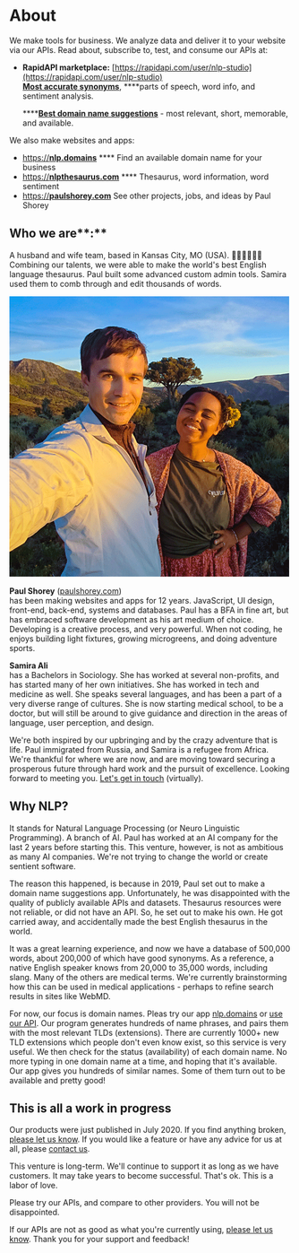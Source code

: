 # About

We make tools for business. We analyze data and deliver it to your website via our APIs. Read about, subscribe to, test, and consume our APIs at:

* **RapidAPI marketplace:** [https://rapidapi.com/user/nlp-studio](https://rapidapi.com/user/nlp-studio)  
  [**Most accurate synonyms**](https://rapidapi.com/nlp-studio/api/nlp-thesaurus1), ****parts of speech, word info, and sentiment analysis.

  \*\*\*\*[**Best domain name suggestions**](https://rapidapi.com/nlp-studio/api/domain-name-search1) - most relevant, short, memorable, and available.

We also make websites and apps:

* [https://**nlp.domains**](https://nlp.domains) **** Find an available domain name for your business
* [https://**nlpthesaurus.com**](https://nlpthesaurus.com) **** Thesaurus, word information, word sentiment
* [https://**paulshorey.com**](https://paulshorey.com) See other projects, jobs, and ideas by Paul Shorey

## Who we are**:**

A husband and wife team, based in Kansas City, MO \(USA\). 👨🏼‍💻👩🏽‍💼Combining our talents, we were able to make the world's best English language thesaurus. Paul built some advanced custom admin tools. Samira used them to comb through and edit thousands of words. 

![We met in Utah. Love those mountains. Miss those sunsets!](.gitbook/assets/dsc_0354-500-png.jpg)

**Paul Shorey** \([paulshorey.com](https://paulshorey.com)\)   
has been making websites and apps for 12 years. JavaScript, UI design, front-end, back-end, systems and databases. Paul has a BFA in fine art, but has embraced software development as his art medium of choice. Developing is a creative process, and very powerful. When not coding, he enjoys building light fixtures, growing microgreens, and doing adventure sports.

**Samira Ali**   
has a Bachelors in Sociology. She has worked at several non-profits, and has started many of her own initiatives. She has worked in tech and medicine as well. She speaks several languages, and has been a part of a very diverse range of cultures. She is now starting medical school, to be a doctor, but will still be around to give guidance and direction in the areas of language, user perception, and design.

We're both inspired by our upbringing and by the crazy adventure that is life. Paul immigrated from Russia, and Samira is a refugee from Africa. We're thankful for where we are now, and are moving toward securing a prosperous future through hard work and the pursuit of excellence. Looking forward to meeting you. [Let's get in touch](contact.md) \(virtually\).

## Why NLP?

It stands for Natural Language Processing \(or Neuro Linguistic Programming\). A branch of AI. Paul has worked at an AI company for the last 2 years before starting this. This venture, however, is not as ambitious as many AI companies. We're not trying to change the world or create sentient software.

The reason this happened, is because in 2019, Paul set out to make a domain name suggestions app. Unfortunately, he was disappointed with the quality of publicly available APIs and datasets. Thesaurus resources were not reliable, or did not have an API. So, he set out to make his own. He got carried away, and accidentally made the best English thesaurus in the world. 

It was a great learning experience, and now we have a database of 500,000 words, about 200,000 of which have good synonyms. As a reference, a native English speaker knows from 20,000 to 35,000 words, including slang. Many of the others are medical terms. We're currently brainstorming how this can be used in medical applications - perhaps to refine search results in sites like WebMD. 

For now, our focus is domain names. Pleas try our app [nlp.domains](https://nlp.domains) or [use our API](https://rapidapi.com/user/nlp-studio). Our program generates hundreds of name phrases, and pairs them with the most relevant TLDs \(extensions\). There are currently 1000+ new TLD extensions which people don't even know exist, so this service is very useful. We then check for the status \(availability\) of each domain name. No more typing in one domain name at a time, and hoping that it's available. Our app gives you hundreds of similar names. Some of them turn out to be available and pretty good!

## This is all a work in progress

Our products were just published in July 2020. If you find anything broken, [please let us know](contact.md). If you would like a feature or have any advice for us at all, please [contact us](contact.md).

This venture is long-term. We'll continue to support it as long as we have customers. It may take years to become successful. That's ok. This is a labor of love.

Please try our APIs, and compare to other providers. You will not be disappointed. 

If our APIs are not as good as what you're currently using, [please let us know](contact.md). Thank you for your support and feedback!



